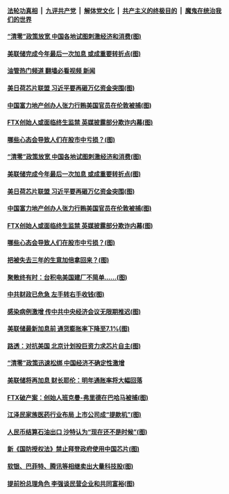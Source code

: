 ####  [法轮功真相](../../../../basic/blob/master/README.md?t=12151702) &nbsp;|&nbsp; [九评共产党](../../../../9ping.md/blob/master/README.md?t=12151702) &nbsp;|&nbsp; [解体党文化](../../../../jtdwh.md/blob/master/README.md?t=12151702)  &nbsp;|&nbsp; [共产主义的终极目的](../../../../gczydzjmd.md/blob/master/README.md?t=12151702) &nbsp;|&nbsp; [魔鬼在统治我们的世界](../../../../mgztzwmdsj.md/blob/master/README.md?t=12151702) 

#### [“清零”政策放宽 中国各地试图刺激经济和消费(图)](../pages/p5/1024135.md?t=12151702) 

#### [美联储完成今年最后一次加息 或成重要转折点(图)](../pages/p5/1024149.md?t=12151702) 

#### [油管热门频道 翻墙必看视频 新闻](http://129.146.143.75:81/youtube.html?12151702)

#### [美日荷芯片联盟 习近平要再砸万亿资金突围(图)](../pages/p5/1024147.md?t=12151702) 

#### [中国富力地产创办人张力行贿美国官员在伦敦被捕(图)](../pages/p5/1024141.md?t=12151702) 

#### [FTX创始人或面临终生监禁 英媒披露部分欺诈内幕(图)](../pages/p5/1024122.md?t=12151702) 

#### [哪些心态会导致人们在股市中亏损？(图)](../pages/p5/1024093.md?t=12151702) 

#### [“清零”政策放宽 中国各地试图刺激经济和消费(图)](../pages/p5/1024135.md?t=12151702) 

#### [美联储完成今年最后一次加息 或成重要转折点(图)](../pages/p5/1024149.md?t=12151702) 

#### [美日荷芯片联盟 习近平要再砸万亿资金突围(图)](../pages/p5/1024147.md?t=12151702) 

#### [中国富力地产创办人张力行贿美国官员在伦敦被捕(图)](../pages/p5/1024141.md?t=12151702) 

#### [FTX创始人或面临终生监禁 英媒披露部分欺诈内幕(图)](../pages/p5/1024122.md?t=12151702) 

#### [哪些心态会导致人们在股市中亏损？(图)](../pages/p5/1024093.md?t=12151702) 

#### [把被失去三年的生意加倍拿回来？(图)](../pages/p5/1024088.md?t=12151702) 

#### [聚散终有时：台积电美国建厂不简单……(图)](../pages/p5/1024079.md?t=12151702) 

#### [中共财政已危急 左手转右手收钱(图)](../pages/p5/1024063.md?t=12151702) 

#### [感染病例激增 传中共中央经济会议无限期推迟(图)](../pages/p5/1024059.md?t=12151702) 

#### [美联储最新加息前 通货膨胀率下降至7.1%(图)](../pages/p5/1024052.md?t=12151702) 

#### [路透：对抗美国 北京计划投巨资力求芯片自主(图)](../pages/p5/1024031.md?t=12151702) 

#### [“清零”政策迅速松绑 中国经济不确定性激增](../pages/p5/1024045.md?t=12151702) 

#### [美联储将再加息 财长耶伦：明年通胀率将大幅回落](../pages/p5/1024044.md?t=12151702) 

#### [FTX破产案：创始人班克曼-弗里德在巴哈马被捕(图)](../pages/p5/1024024.md?t=12151702) 

#### [江泽民家族医药行业布局 上市公司成“提款机”(图)](../pages/p5/1023965.md?t=12151702) 

#### [人民币结算石油出口 沙特认为“现在还不是时候”(图)](../pages/p5/1023989.md?t=12151702) 

#### [新《国防授权法》禁止拜登政府使用中国芯片(图)](../pages/p5/1023986.md?t=12151702) 

#### [软银、巴菲特、腾讯等相继卖出大量科技股(图)](../pages/p5/1023985.md?t=12151702) 

#### [提前扮总理角色 李强谈民营企业和共同富裕(图)](../pages/p5/1023968.md?t=12151702) 

<img src='http://gfw-breaker.win/goodnews/indexes/p5.md' width='0px' height='0px'/>
